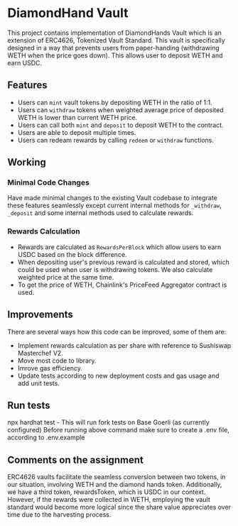 # DiamondHand Vault

This project contains implementation of DiamondHands Vault which is an extension of ERC4626, Tokenized Vault Standard. This vault is specifically designed in a way that prevents users from
paper-handing (withdrawing WETH when the price goes down). This allows user to deposit WETH and earn USDC.

## Features

- Users can `mint` vault tokens by depositing WETH in the ratio of 1:1.
- Users can `withdraw` tokens when weighted average price of deposited WETH is lower than current WETH price.
- Users can call both `mint` and `deposit` to deposit WETH to the contract.
- Users are able to deposit multiple times.
- Users can redeam rewards by calling `redeem` or `withdraw` functions.

## Working

### Minimal Code Changes

Have made minimal changes to the existing Vault codebase to integrate these features seamlessly except current internal methods for `_withdraw`, `_deposit` and some internal methods used to calculate rewards.

### Rewards Calculation

- Rewards are calculated as `RewardsPerBlock` which allow users to earn USDC based on the block difference.
- When depositing user's previous reward is calculated and stored, which could be used when user is withdrawing tokens. We also calculate weighted price at the same time.
- To get the price of WETH, Chainlink's PriceFeed Aggregator contract is used.

## Improvements

There are several ways how this code can be improved, some of them are:
- Implement rewards calculation as per share with reference to Sushiswap Masterchef V2.
- Move most code to library.
- Imrove gas efficiency.
- Update tests according to new deployment costs and gas usage and add unit tests.

## Run tests

npx hardhat test - This will run fork tests on Base Goerli (as currently configured)
Before running above command make sure to create a .env file, according to .env.example

## Comments on the assignment

ERC4626 vaults facilitate the seamless conversion between two tokens, in our situation, involving WETH and the diamond hands token. Additionally, we have a third token, rewardsToken, which is USDC in our context. However, if the rewards were collected in WETH, employing the vault standard would become more logical since the share value appreciates over time due to the harvesting process.